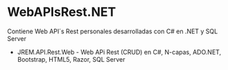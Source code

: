 # WebAPIsRest.NET
Contiene Web API´s Rest personales desarrolladas con C# en .NET y SQL Server

* JREM.API.Rest.Web - Web APi Rest (CRUD) en C#, N-capas, ADO.NET, Bootstrap, HTML5, Razor, SQL Server
